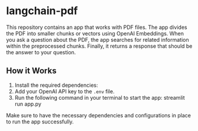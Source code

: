# langchain-pdf

This repository contains an app that works with PDF files. The app divides the PDF into smaller chunks or vectors using OpenAI Embeddings. When you ask a question about the PDF, the app searches for related information within the preprocessed chunks. Finally, it returns a response that should be the answer to your question.

## How it Works
1. Install the required dependencies:
2. Add your OpenAI API key to the `.env` file.
3. Run the following command in your terminal to start the app: streamlit run app.py

Make sure to have the necessary dependencies and configurations in place to run the app successfully.
